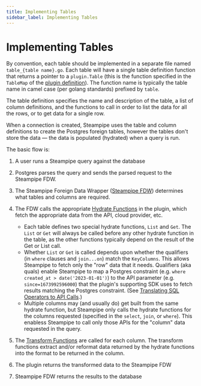 ```yaml
---
title: Implementing Tables
sidebar_label: Implementing Tables
---
```


# Implementing Tables

By convention, each table should be implemented in a separate file named `table_{table name}.go`.  Each table will have a single table definition function that returns a pointer to a `plugin.Table` (this is the function specified in the `TableMap` of the [plugin definition](/docs/develop/writing_plugins/the-basics#plugin-definition)).  The function name is typically the table name in camel case (per golang standards) prefixed by `table`.

The table definition specifies the name and description of the table, a list of column definitions, and the functions to call in order to list the data for all the rows, or to get data for a single row.

When a connection is created, Steampipe uses the table and column definitions to create the Postgres foreign tables, however the tables don't store the data — the data is populated (hydrated) when a query is run.

The basic flow is:

1. A user runs a Steampipe query against the database

1. Postgres parses the query and sends the parsed request to the Steampipe FDW.

1. The Steampipe Foreign Data Wrapper ([Steampipe FDW](https://github.com/turbot/steampipe-postgres-fdw)) determines what tables and columns are required.

1. The FDW calls the appropriate [Hydrate Functions](/docs/develop/writing_plugins/hydrate-functions) in the plugin, which fetch the appropriate data from the API, cloud provider, etc.
    - Each table defines two special hydrate functions, `List` and `Get`.  The `List` or `Get` will always be called before any other hydrate function in the table, as the other functions typically depend on the result of the Get or List call.
    - Whether `List` or `Get` is called depends upon whether the qualifiers (in `where` clauses and `join...on`) match the `KeyColumns`.  This allows Steampipe to fetch only the "row" data that it needs. Qualifiers (aka quals) enable  Steampipe to map a Postgres constraint (e.g. `where created_at > date('2023-01-01')`) to the API parameter (e.g. `since=1673992596000`) that the plugin's supporting SDK uses to fetch results matching the Postgres constraint. (See [Translating SQL Operators to API Calls](/docs/develop/writing_plugins/hydrate-functions#translating-sql-operators-to-api-calls).)
    - Multiple columns may (and usually do) get built from the same hydrate function, but Steampipe only calls the hydrate functions for the columns requested (specified in the `select`, `join`, or `where`).   This enabless Steampipe to call only those APIs for the "column" data requested in the query.

1. The [Transform Functions](/docs/develop/writing_plugins/transform-functions) are called for each column.  The transform functions extract and/or reformat data returned by the hydrate functions into the format to be returned in the column.

1. The plugin returns the transformed data to the Steampipe FDW

1. Steampipe FDW returns the results to the database
